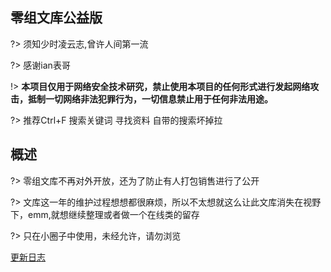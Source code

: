 ## 零组文库公益版

?> 须知少时凌云志,曾许人间第一流

?> 感谢ian表哥

!>  **本项目仅用于网络安全技术研究，禁止使用本项目的任何形式进行发起网络攻击，抵制一切网络非法犯罪行为，一切信息禁止用于任何非法用途。**

?>  推荐Ctrl+F 搜索关键词 寻找资料   自带的搜索坏掉拉

## 概述

?> 零组文库不再对外开放，还为了防止有人打包销售进行了公开

?> 文库这一年的维护过程想想都很麻烦，所以不太想就这么让此文库消失在视野下，emm,就想继续整理或者做一个在线类的留存

?> 只在小圈子中使用，未经允许，请勿浏览



[更新日志](CHANGELOG.md ':include')

